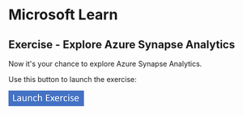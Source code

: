 # Microsoft Learn

## Exercise - Explore Azure Synapse Analytics

Now it's your chance to explore Azure Synapse Analytics.

Use this button to launch the exercise:

[![Launch Exercise](./images/launch-exercise.png)](https://graememalcolm.github.io/data-engineer/Instructions/Labs/01-Explore-Azure-Synapse.html)
